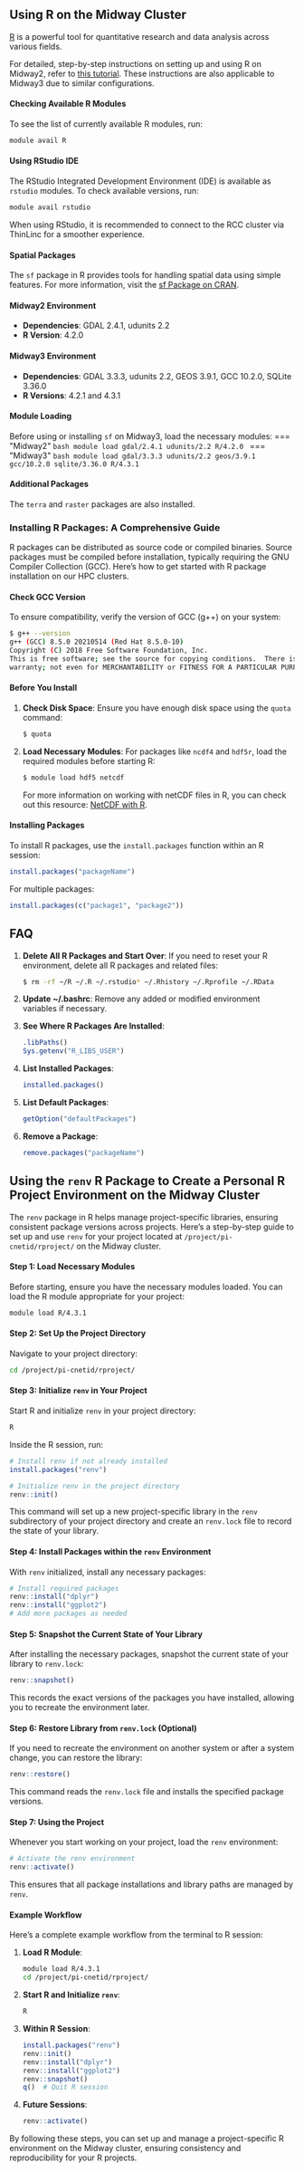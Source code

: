 ## Using R on the Midway Cluster

[R](https://cran.r-project.org) is a powerful tool for quantitative research and data analysis across various fields.

For detailed, step-by-step instructions on setting up and using R on Midway2, refer to [this tutorial](https://github.com/rcc-uchicago/R-large-scale). These instructions are also applicable to Midway3 due to similar configurations.

#### Checking Available R Modules

To see the list of currently available R modules, run:

```sh
module avail R
```

#### Using RStudio IDE

The RStudio Integrated Development Environment (IDE) is available as `rstudio` modules. To check available versions, run:

```sh
module avail rstudio
```

When using RStudio, it is recommended to connect to the RCC cluster via ThinLinc for a smoother experience.

#### Spatial Packages

The `sf` package in R provides tools for handling spatial data using simple features. For more information, visit the [sf Package on CRAN](https://cran.r-project.org/web/packages/sf/index.html).

#### Midway2 Environment
- **Dependencies**: GDAL 2.4.1, udunits 2.2
- **R Version**: 4.2.0

#### Midway3 Environment
- **Dependencies**: GDAL 3.3.3, udunits 2.2, GEOS 3.9.1, GCC 10.2.0, SQLite 3.36.0
- **R Versions**: 4.2.1 and 4.3.1

#### Module Loading
Before using or installing `sf` on Midway3, load the necessary modules:
=== "Midway2"
    ```bash
    module load gdal/2.4.1 udunits/2.2 R/4.2.0
    ```
=== "Midway3"
    ```bash
    module load gdal/3.3.3 udunits/2.2 geos/3.9.1 gcc/10.2.0 sqlite/3.36.0 R/4.3.1
    ```

#### Additional Packages
The `terra` and `raster` packages are also installed.

### Installing R Packages: A Comprehensive Guide

R packages can be distributed as source code or compiled binaries. Source packages must be compiled before installation, typically requiring the GNU Compiler Collection (GCC). Here’s how to get started with R package installation on our HPC clusters.

#### Check GCC Version

To ensure compatibility, verify the version of GCC (g++) on your system:

```sh
$ g++ --version
g++ (GCC) 8.5.0 20210514 (Red Hat 8.5.0-10)
Copyright (C) 2018 Free Software Foundation, Inc.
This is free software; see the source for copying conditions.  There is NO
warranty; not even for MERCHANTABILITY or FITNESS FOR A PARTICULAR PURPOSE.
```

#### Before You Install

1. **Check Disk Space**:
   Ensure you have enough disk space using the `quota` command:
   ```sh
   $ quota
   ```

2. **Load Necessary Modules**:
   For packages like `ncdf4` and `hdf5r`, load the required modules before starting R:
   ```sh
   $ module load hdf5 netcdf
   ```
   For more information on working with netCDF files in R, you can check out this resource: [NetCDF with R](https://pjbartlein.github.io/REarthSysSci/netCDF.html). 


#### Installing Packages

To install R packages, use the `install.packages` function within an R session:

```R
install.packages("packageName")
```

For multiple packages:

```R
install.packages(c("package1", "package2"))
```

## FAQ

1. **Delete All R Packages and Start Over**:
   If you need to reset your R environment, delete all R packages and related files:
   ```sh
   $ rm -rf ~/R ~/.R ~/.rstudio* ~/.Rhistory ~/.Rprofile ~/.RData
   ```

2. **Update ~/.bashrc**:
   Remove any added or modified environment variables if necessary.

3. **See Where R Packages Are Installed**:
   ```R
   .libPaths()
   Sys.getenv("R_LIBS_USER")
   ```

4. **List Installed Packages**:
   ```R
   installed.packages()
   ```

5. **List Default Packages**:
   ```R
   getOption("defaultPackages")
   ```

6. **Remove a Package**:
   ```R
   remove.packages("packageName")
   ```

## Using the `renv` R Package to Create a Personal R Project Environment on the Midway Cluster

The `renv` package in R helps manage project-specific libraries, ensuring consistent package versions across projects. Here’s a step-by-step guide to set up and use `renv` for your project located at `/project/pi-cnetid/rproject/` on the Midway cluster.

#### Step 1: Load Necessary Modules

Before starting, ensure you have the necessary modules loaded. You can load the R module appropriate for your project:

```sh
module load R/4.3.1
```

#### Step 2: Set Up the Project Directory

Navigate to your project directory:

```sh
cd /project/pi-cnetid/rproject/
```

#### Step 3: Initialize `renv` in Your Project

Start R and initialize `renv` in your project directory:

```sh
R
```

Inside the R session, run:

```R
# Install renv if not already installed
install.packages("renv")

# Initialize renv in the project directory
renv::init()
```

This command will set up a new project-specific library in the `renv` subdirectory of your project directory and create an `renv.lock` file to record the state of your library.

#### Step 4: Install Packages within the `renv` Environment

With `renv` initialized, install any necessary packages:

```R
# Install required packages
renv::install("dplyr")
renv::install("ggplot2")
# Add more packages as needed
```

#### Step 5: Snapshot the Current State of Your Library

After installing the necessary packages, snapshot the current state of your library to `renv.lock`:

```R
renv::snapshot()
```

This records the exact versions of the packages you have installed, allowing you to recreate the environment later.

#### Step 6: Restore Library from `renv.lock` (Optional)

If you need to recreate the environment on another system or after a system change, you can restore the library:

```R
renv::restore()
```

This command reads the `renv.lock` file and installs the specified package versions.

#### Step 7: Using the Project

Whenever you start working on your project, load the `renv` environment:

```R
# Activate the renv environment
renv::activate()
```

This ensures that all package installations and library paths are managed by `renv`.

#### Example Workflow

Here’s a complete example workflow from the terminal to R session:

1. **Load R Module**:
   ```sh
   module load R/4.3.1
   cd /project/pi-cnetid/rproject/
   ```

2. **Start R and Initialize `renv`**:
   ```sh
   R
   ```

3. **Within R Session**:
   ```R
   install.packages("renv")
   renv::init()
   renv::install("dplyr")
   renv::install("ggplot2")
   renv::snapshot()
   q()  # Quit R session
   ```

4. **Future Sessions**:
   ```R
   renv::activate()
   ```

By following these steps, you can set up and manage a project-specific R environment on the Midway cluster, ensuring consistency and reproducibility for your R projects.

